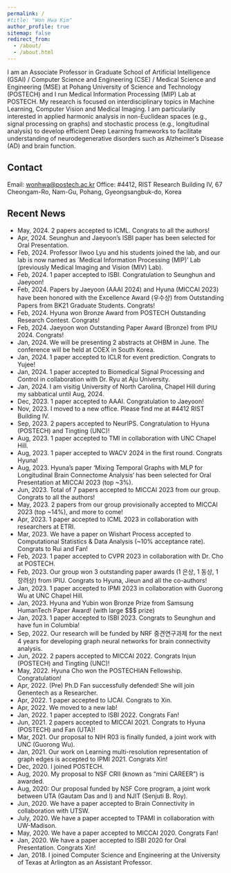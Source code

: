 ```yaml
---
permalink: /
#title: "Won Hwa Kim"
author_profile: true
sitemap: false
redirect_from: 
  - /about/
  - /about.html
---
```


I am an Associate Professor in Graduate School of Artificial Intelligence (GSAI) / Computer Science and Engineering (CSE) / Medical Science and Engineering (MSE) at Pohang University of Science and Technology (POSTECH) and I run Medical Information Processing (MIP) Lab at POSTECH. 
My research is focused on interdisciplinary topics in Machine Learning, Computer Vision and Medical Imaging. I am particularily interested in applied harmonic analysis in non-Euclidean spaces (e.g., signal processing on graphs) and stochastic process (e.g., longitudinal analysis) to develop efficient Deep Learning frameworks to facilitate understanding of neurodegenerative disorders such as Alzheimer’s Disease (AD) and brain function.


Contact
-----
Email: wonhwa@postech.ac.kr
Office: #4412, RIST Research Building IV, 67 Cheongam-Ro, Nam-Gu, Pohang, Gyeongsangbuk-do, Korea


Recent News
-----

* May, 2024. 2 papers accepted to ICML. Congrats to all the authors!
* Apr, 2024. Seunghun and Jaeyoon’s ISBI paper has been selected for Oral Presentation.
* Feb, 2024. Professor Ilwoo Lyu and his students joined the lab, and our lab is now named as `Medical Information Processing (MIP)’ Lab (previously Medical Imaging and Vision (MIV) Lab).
* Feb, 2024. 1 paper accepted to ISBI. Congratulation to Seunghun and Jaeyoon!
* Feb, 2024. Papers by Jaeyoon (AAAI 2024) and Hyuna (MICCAI 2023) have been honored with the Excellence Award (우수상) from Outstanding Papers from BK21 Graduate Students. Congrats!
* Feb, 2024. Hyuna won Bronze Award from POSTECH Outstanding Research Contest. Congrats!
* Feb, 2024. Jaeyoon won Outstanding Paper Award (Bronze) from IPIU 2024. Congrats!
* Jan, 2024. We will be presenting 2 abstracts at OHBM in June. The conference will be held at COEX in South Korea.
* Jan, 2024. 1 paper accepted to ICLR for event prediction. Congrats to Yujee!
* Jan, 2024. 1 paper accepted to Biomedical Signal Processing and Control in collaboration with Dr. Ryu at Aju University.
* Jan, 2024. I am visitig University of North Carolina, Chapel Hill during my sabbatical until Aug, 2024.
* Dec, 2023. 1 paper accepted to AAAI. Congratulation to Jaeyoon!
* Nov, 2023. I moved to a new office. Please find me at #4412 RIST Building IV.
* Sep, 2023. 2 papers accepted to NeurIPS. Congratulation to Hyuna (POSTECH) and Tingting (UNC)!
* Aug, 2023. 1 paper accepted to TMI in collaboration with UNC Chapel Hill.
* Aug, 2023. 1 paper accepted to WACV 2024 in the first round. Congrats Hyuna!
* Aug, 2023. Hyuna’s paper ‘Mixing Temporal Graphs with MLP for Longitudinal Brain Connectome Analysis‘ has been selected for Oral Presentation at MICCAI 2023 (top ~3%).
* Jun, 2023. Total of 7 papers accepted to MICCAI 2023 from our group. Congrats to all the authors!
* May, 2023. 2 papers from our group provisionally accepted to MICCAI 2023 (top ~14%), and more to come!
* Apr, 2023. 1 paper accepted to ICML 2023 in collaboration with researchers at ETRI.
* Mar, 2023. We have a paper on Wishart Process accepted to Computational Statistics & Data Analysis (~10% acceptance rate). Congrats to Rui and Fan!
* Feb, 2023. 1 paper accepted to CVPR 2023 in collaboration with Dr. Cho at POSTECH.
* Feb, 2023. Our group won 3 outstanding paper awards (1 은상, 1 동상, 1 장려상) from IPIU. Congrats to Hyuna, Jieun and all the co-authors!
* Jan, 2023. 1 paper accepted to IPMI 2023 in collaboration with Guorong Wu at UNC Chapel Hill.
* Jan, 2023. Hyuna and Yubin won Bronze Prize from Samsung HumanTech Paper Award! (with large $$$ prize)
* Jan, 2023. 1 paper accepted to ISBI 2023. Congrats to Seunghun and have fun in Columbia!
* Sep, 2022. Our research will be funded by NRF 중견연구과제 for the next 4 years for developing graph neural networks for brain connectivity analysis.
* Jun, 2022. 2 papers accepted to MICCAI 2022. Congrats Injun (POSTECH) and Tingting (UNC)!
* May, 2022. Hyuna Cho won the POSTECHIAN Fellowship. Congratulation!
* Apr, 2022. (Pre) Ph.D Fan successfully defended! She will join Genentech as a Researcher.
* Apr, 2022. 1 paper accepted to IJCAI. Congrats to Xin.
* Apr, 2022. We moved to a new lab!
* Jan, 2022. 1 paper accepted to ISBI 2022. Congrats Fan!
* Jun, 2021. 2 papers accepted to MICCAI 2021. Congrats to Hyuna (POSTECH) and Fan (UTA)!
* Mar, 2021. Our proposal to NIH R03 is finally funded, a joint work with UNC (Guorong Wu).
* Jan, 2021. Our work on Learning multi-resolution representation of graph edges is accepted to IPMI 2021. Congrats Xin!
* Dec, 2020. I joined POSTECH.
* Aug, 2020. My proposal to NSF CRII (known as “mini CAREER”) is awarded.
* Aug, 2020: Our proposal funded by NSF Core program, a joint work between UTA (Gautam Das and I) and NJIT (Senjuti B. Roy).
* Jun, 2020. We have a paper accepted to Brain Connectivity in collaboration with UTSW.
* July, 2020. We have a paper accepted to TPAMI in collaboration with UW-Madison.
* May, 2020. We have a paper accepted to MICCAI 2020. Congrats Fan!
* Jan, 2020. We have a paper accepted to ISBI 2020 for Oral Presentation. Congrats Xin! 
* Jan, 2018. I joined Computer Science and Engineering at the University of Texas at Arlington as an Assistant Professor. 